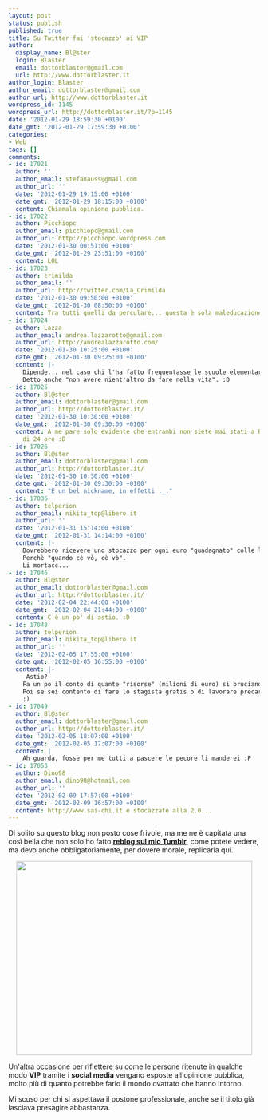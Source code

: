 ```yaml
---
layout: post
status: publish
published: true
title: Su Twitter fai 'stocazzo' ai VIP
author:
  display_name: Bl@ster
  login: Blaster
  email: dottorblaster@gmail.com
  url: http://www.dottorblaster.it
author_login: Blaster
author_email: dottorblaster@gmail.com
author_url: http://www.dottorblaster.it
wordpress_id: 1145
wordpress_url: http://dottorblaster.it/?p=1145
date: '2012-01-29 18:59:30 +0100'
date_gmt: '2012-01-29 17:59:30 +0100'
categories:
- Web
tags: []
comments:
- id: 17021
  author: ''
  author_email: stefanauss@gmail.com
  author_url: ''
  date: '2012-01-29 19:15:00 +0100'
  date_gmt: '2012-01-29 18:15:00 +0100'
  content: Chiamala opinione pubblica.
- id: 17022
  author: Picchiopc
  author_email: picchiopc@gmail.com
  author_url: http://picchiopc.wordpress.com
  date: '2012-01-30 00:51:00 +0100'
  date_gmt: '2012-01-29 23:51:00 +0100'
  content: LOL
- id: 17023
  author: crimilda
  author_email: ''
  author_url: http://twitter.com/La_Crimilda
  date: '2012-01-30 09:50:00 +0100'
  date_gmt: '2012-01-30 08:50:00 +0100'
  content: Tra tutti quelli da perculare... questa è sola maleducazione a mio avviso
- id: 17024
  author: Lazza
  author_email: andrea.lazzarotto@gmail.com
  author_url: http://andrealazzarotto.com/
  date: '2012-01-30 10:25:00 +0100'
  date_gmt: '2012-01-30 09:25:00 +0100'
  content: |-
    Dipende... nel caso chi l'ha fatto frequentasse le scuole elementari, sarebbe circa comprensibile. Comunque ne dubito, quindi concordo!
    Detto anche "non avere nient'altro da fare nella vita". :D
- id: 17025
  author: Bl@ster
  author_email: dottorblaster@gmail.com
  author_url: http://dottorblaster.it/
  date: '2012-01-30 10:30:00 +0100'
  date_gmt: '2012-01-30 09:30:00 +0100'
  content: A me pare solo evidente che entrambi non siete mai stati a Roma per più
    di 24 ore :D
- id: 17026
  author: Bl@ster
  author_email: dottorblaster@gmail.com
  author_url: http://dottorblaster.it/
  date: '2012-01-30 10:30:00 +0100'
  date_gmt: '2012-01-30 09:30:00 +0100'
  content: "È un bel nickname, in effetti ._."
- id: 17036
  author: telperion
  author_email: nikita_top@libero.it
  author_url: ''
  date: '2012-01-31 15:14:00 +0100'
  date_gmt: '2012-01-31 14:14:00 +0100'
  content: |-
    Dovrebbero ricevere uno stocazzo per ogni euro "guadagnato" colle loro chiacchiere destocazzo, quindi a milioni IMHO.
    Perchè "quando cè vò, cè vò".
    Li mortacc...
- id: 17046
  author: Bl@ster
  author_email: dottorblaster@gmail.com
  author_url: http://dottorblaster.it/
  date: '2012-02-04 22:44:00 +0100'
  date_gmt: '2012-02-04 21:44:00 +0100'
  content: C'è un po' di astio. :D
- id: 17048
  author: telperion
  author_email: nikita_top@libero.it
  author_url: ''
  date: '2012-02-05 17:55:00 +0100'
  date_gmt: '2012-02-05 16:55:00 +0100'
  content: |-
     Astio?
    Fa un po il conto di quante "risorse" (milioni di euro) si bruciano questi "personaggi" e vedi quante persone potrebbero avere un reddito lavorativo di ben 1000 euro (quasi inarrivabili) e vedi se non ti vieni "l'astio".
    Poi se sei contento di fare lo stagista gratis o di lavorare precario a 500 euro al mese per mantenere questi parassiti milionari, buon per te.
    ;)
- id: 17049
  author: Bl@ster
  author_email: dottorblaster@gmail.com
  author_url: http://dottorblaster.it/
  date: '2012-02-05 18:07:00 +0100'
  date_gmt: '2012-02-05 17:07:00 +0100'
  content: |
    Ah guarda, fosse per me tutti a pascere le pecore li manderei :P
- id: 17053
  author: Dino98
  author_email: dino98@hotmail.com
  author_url: ''
  date: '2012-02-09 17:57:00 +0100'
  date_gmt: '2012-02-09 16:57:00 +0100'
  content: http://www.sai-chi.it e stocazzate alla 2.0...
---
```

<p>Di solito su questo blog non posto cose frivole, ma me ne è capitata una così bella che non solo ho fatto <strong><a href="http://tumblr.dottorblaster.it/post/16704799261/ba-win">reblog sul mio Tumblr</a></strong>, come potete vedere, ma devo anche obbligatoriamente, per dovere morale, replicarla qui.</p>
<p style="text-align: center;"><img class="alignnone" src="http://30.media.tumblr.com/tumblr_lyk7743mdY1qbf5yio1_500.jpg" alt="" width="473" height="389" /></p>
<p style="text-align: left;">Un'altra occasione per riflettere su come le persone ritenute in qualche modo <strong>VIP</strong> tramite i <strong>social media</strong> vengano esposte all'opinione pubblica, molto più di quanto potrebbe farlo il mondo ovattato che hanno intorno.</p>
<p style="text-align: left;">Mi scuso per chi si aspettava il postone professionale, anche se il titolo già lasciava presagire abbastanza.</p>

